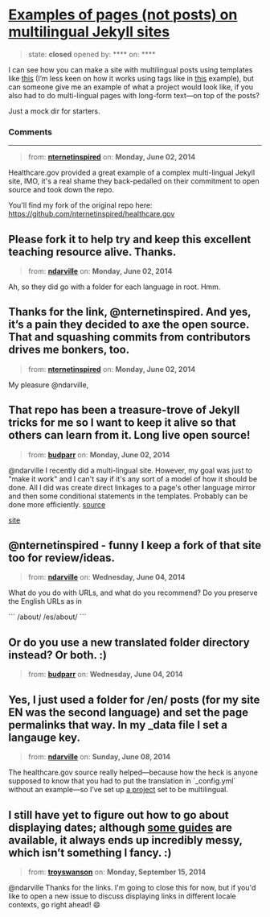 # [Examples of pages (not posts) on multilingual Jekyll sites ](https://github.com/jekyll/jekyll-help/issues/62)

> state: **closed** opened by: **** on: ****

I can see how you can make a site with multilingual posts using templates like [this](https://github.com/tristen/multilingual) (I’m less keen on how it works using tags like in [this](http://developmentseed.org/blog/multilingual-jekyll-sites/) example), but can someone give me an example of what a project would look like, if you also had to do multi-lingual pages with long-form text—on top of the posts?

Just a mock dir for starters.

### Comments

---
> from: [**nternetinspired**](https://github.com/jekyll/jekyll-help/issues/62#issuecomment-44824468) on: **Monday, June 02, 2014**

Healthcare.gov provided a great example of a complex multi-lingual Jekyll site, IMO, it&#x27;s a real shame they back-pedalled on their commitment to open source and took down the repo.

You&#x27;ll find my fork of the original repo here: https://github.com/nternetinspired/healthcare.gov

Please fork it to help try and keep this excellent teaching resource alive. Thanks. 
---
> from: [**ndarville**](https://github.com/jekyll/jekyll-help/issues/62#issuecomment-44830105) on: **Monday, June 02, 2014**

Ah, so they did go with a folder for each language in root. Hmm.

Thanks for the link, @nternetinspired. And yes, it’s a pain they decided to axe the open source. That and squashing commits from contributors drives me bonkers, too.
---
> from: [**nternetinspired**](https://github.com/jekyll/jekyll-help/issues/62#issuecomment-44837053) on: **Monday, June 02, 2014**

My pleasure @ndarville,

That repo has been a treasure-trove of Jekyll tricks for me so I want to keep it alive so that others can learn from it. Long live open source! 
---
> from: [**budparr**](https://github.com/jekyll/jekyll-help/issues/62#issuecomment-44841826) on: **Monday, June 02, 2014**

@ndarville I recently did a multi-lingual site. However, my goal was just to &quot;make it work&quot; and I can&#x27;t say if it&#x27;s any sort of a model of how it should be done. All I did was create direct linkages to a page&#x27;s other language mirror and then some conditional statements in the templates. Probably can be done more efficiently.
[source](https://github.com/sonnetmedia/linnullmann)

[site](https://github.com/sonnetmedia/linnullmann)

@nternetinspired  - funny I keep a fork of that site too for review/ideas.
---
> from: [**ndarville**](https://github.com/jekyll/jekyll-help/issues/62#issuecomment-45061761) on: **Wednesday, June 04, 2014**

What do you do with URLs, and what do you recommend? Do you preserve the English URLs as in

&#x60;&#x60;&#x60;
   /about/
/es/about/
&#x60;&#x60;&#x60;

Or do you use a new translated folder directory instead? Or both. :)
---
> from: [**budparr**](https://github.com/jekyll/jekyll-help/issues/62#issuecomment-45080676) on: **Wednesday, June 04, 2014**

Yes, I just used a folder for /en/ posts (for my site EN was the second language) and set the page permalinks that way. In my _data file I set a langauge key.
---
> from: [**ndarville**](https://github.com/jekyll/jekyll-help/issues/62#issuecomment-45450991) on: **Sunday, June 08, 2014**

The healthcare.gov source really helped—because how the heck is anyone supposed to know that you had to put the translation in &#x60;_config.yml&#x60; without an example—so I’ve set up [a project](https://github.com/hafniatimes/hafniatimes.github.io) set to be multilingual.

I still have yet to figure out how to go about displaying dates; although [some guides](http://sylvain.durand.tf/multilingual-website-with-jekyll/) are available, it always ends up incredibly messy, which isn’t something I fancy. :)
---
> from: [**troyswanson**](https://github.com/jekyll/jekyll-help/issues/62#issuecomment-55625836) on: **Monday, September 15, 2014**

@ndarville Thanks for the links. I&#x27;m going to close this for now, but if you&#x27;d like to open a new issue to discuss displaying links in different locale contexts, go right ahead! :smile: 
